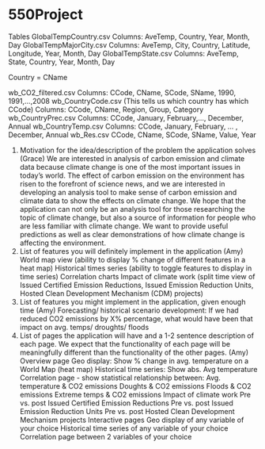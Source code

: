 # 550Project
Tables
GlobalTempCountry.csv
Columns: AveTemp, Country, Year, Month, Day
GlobalTempMajorCity.csv
Columns: AveTemp, City, Country, Latitude, Longitude, Year, Month, Day
GlobalTempState.csv
Columns: AveTemp, State, Country, Year, Month, Day

Country = CName

wb_CO2_filtered.csv
Columns: CCode, CName, SCode, SName, 1990, 1991,...,2008
wb_CountryCode.csv (This tells us which country has which CCode)
Columns: CCode, CName, Region, Group, Category
wb_CountryPrec.csv
Columns: CCode, January, February,..., December, Annual
wb_CountryTemp.csv
Columns: CCode, January, February, … , December, Annual
wb_Res.csv
CCode, CName, SCode, SName, Value, Year

1. Motivation for the idea/description of the problem the application solves (Grace)
We are interested in analysis of carbon emission and climate data because climate change is one of the most important issues in today’s world. The effect of carbon emission on the environment has risen to the forefront of science news, and we are interested in developing an analysis tool to make sense of carbon emission and climate data to show the effects on climate change.
We hope that the application can not only be an analysis tool for those researching the topic of climate change, but also a source of information for people who are less familiar with climate change. We want to provide useful predictions as well as clear demonstrations of how climate change is affecting the environment.
2. List of features you will definitely implement in the application (Amy)
World map view (ability to display % change of different features in a heat map)
Historical times series (ability to toggle features to display in time series)
Correlation charts
Impact of climate work (split time view of Issued Certified Emission Reductions, Issued Emission Reduction Units, Hosted Clean Development Mechanism (CDM) projects)
3. List of features you might implement in the application, given enough time (Amy)
Forecasting/ historical scenario development: If we had reduced CO2 emissions by X% percentage, what would have been that impact on avg. temps/ droughts/ floods
4. List of pages the application will have and a 1-2 sentence description of each page.
We expect that the functionality of each page will be meaningfully different than the
functionality of the other pages. (Amy)
Overview page
Geo display: Show % change in avg. temperature on a World Map (heat map)
Historical time series: Show abs. Avg temperature
Correlation page - show statistical relationship between:
Avg. temperature & CO2 emissions
Doughts & CO2 emissions
Floods & CO2 emissions
Extreme temps & CO2 emissions
Impact of climate work
Pre vs. post Issued Certified Emission Reductions
Pre vs. post Issued Emission Reduction Units
Pre vs. post Hosted Clean Development Mechanism projects
Interactive pages
Geo display of any variable of your choice
Historical time series of any variable of your choice
Correlation page between 2 variables of your choice
